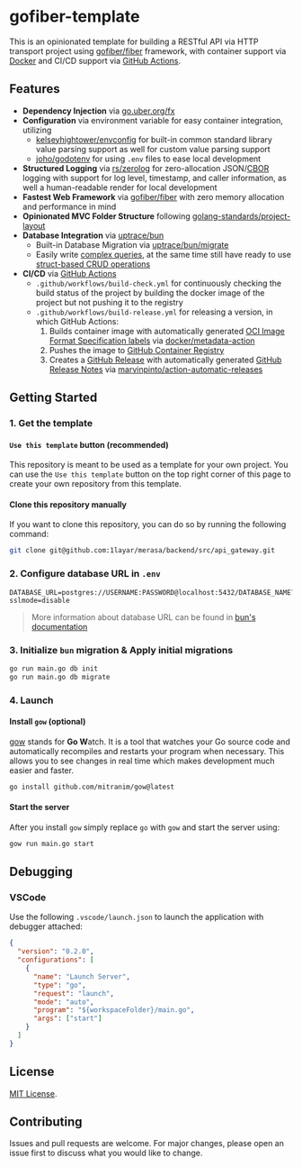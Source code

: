 # gofiber-template

This is an opinionated template for building a RESTful API via HTTP transport project using [gofiber/fiber](https://github.com/gofiber/fiber) framework, with container support via [Docker](https://www.docker.com/) and CI/CD support via [GitHub Actions](https://github.com/features/actions).

## Features

- **Dependency Injection** via [go.uber.org/fx](https://github.com/uber-go/fx)
- **Configuration** via environment variable for easy container integration, utilizing
  - [kelseyhightower/envconfig](https://github.com/kelseyhightower/envconfig) for built-in common standard library value parsing support as well for custom value parsing support
  - [joho/godotenv](https://github.com/joho/godotenv) for using `.env` files to ease local development
- **Structured Logging** via [rs/zerolog](https://github.com/rs/zerolog) for zero-allocation JSON/[CBOR](https://github.com/rs/zerolog#binary-encoding) logging with support for log level, timestamp, and caller information, as well a human-readable render for local development
- **Fastest Web Framework** via [gofiber/fiber](https://github.com/gofiber/fiber) with zero memory allocation and performance in mind
- **Opinionated MVC Folder Structure** following [golang-standards/project-layout](https://github.com/golang-standards/project-layout)
- **Database Integration** via [uptrace/bun](https://github.com/uptrace/bun)
  - Built-in Database Migration via [uptrace/bun/migrate](https://bun.uptrace.dev/guide/migrations.html)
  - Easily write [complex queries](https://bun.uptrace.dev/#why-another-golang-orm), at the same time still have ready to use [struct-based CRUD operations](https://bun.uptrace.dev/guide/query-insert.html#example)
- **CI/CD** via [GitHub Actions](https://github.com/features/actions)
  - `.github/workflows/build-check.yml` for continuously checking the build status of the project by building the docker image of the project but not pushing it to the registry
  - `.github/workflows/build-release.yml` for releasing a version, in which GitHub Actions:
    1. Builds container image with automatically generated [OCI Image Format Specification labels](https://github.com/opencontainers/image-spec/blob/main/annotations.md) via [docker/metadata-action](https://github.com/docker/metadata-action)
    2. Pushes the image to [GitHub Container Registry](https://github.com/1layar/merasa/backend/src/api_gateway/pkgs/container/gofiber-template)
    3. Creates a [GitHub Release](https://github.com/1layar/merasa/backend/src/api_gateway/releases) with automatically generated [GitHub Release Notes](https://docs.github.com/en/repositories/releasing-projects-on-github/automatically-generated-release-notes) via [marvinpinto/action-automatic-releases](https://github.com/marvinpinto/action-automatic-releases)

## Getting Started

### 1. Get the template

#### `Use this template` button (recommended)

This repository is meant to be used as a template for your own project. You can use the `Use this template` button on the top right corner of this page to create your own repository from this template.

#### Clone this repository manually

If you want to clone this repository, you can do so by running the following command:

```bash
git clone git@github.com:1layar/merasa/backend/src/api_gateway.git
```

### 2. Configure database URL in `.env`

```dotenv
DATABASE_URL=postgres://USERNAME:PASSWORD@localhost:5432/DATABASE_NAME?sslmode=disable
```

> More information about database URL can be found in [bun's documentation](https://bun.uptrace.dev/postgres/)

### 3. Initialize `bun` migration & Apply initial migrations

```bash
go run main.go db init
go run main.go db migrate
```

### 4. Launch

#### Install `gow` (optional)

[gow](https://github.com/mitranim/gow) stands for **Go W**atch. It is a tool that watches your Go source code and automatically recompiles and restarts your program when necessary. This allows you to see changes in real time which makes development much easier and faster.

```bash
go install github.com/mitranim/gow@latest
```

#### Start the server

After you install `gow` simply replace `go` with `gow` and start the server using:

```bash
gow run main.go start
```

## Debugging

### VSCode

Use the following `.vscode/launch.json` to launch the application with debugger attached:

```json
{
  "version": "0.2.0",
  "configurations": [
    {
      "name": "Launch Server",
      "type": "go",
      "request": "launch",
      "mode": "auto",
      "program": "${workspaceFolder}/main.go",
      "args": ["start"]
    }
  ]
}
```

## License

[MIT License](LICENSE).

## Contributing

Issues and pull requests are welcome. For major changes, please open an issue first to discuss what you would like to change.
